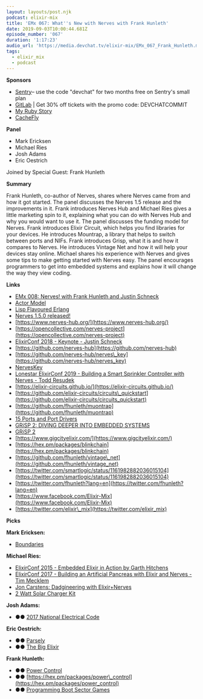 ```yaml
---
layout: layouts/post.njk
podcast: elixir-mix
title: 'EMx 067: What''s New with Nerves with Frank Hunleth'
date: 2019-09-03T10:00:44.681Z
episode_number: '067'
duration: '1:17:23'
audio_url: 'https://media.devchat.tv/elixir-mix/EMx_067_Frank_Hunleth.mp3'
tags:
  - elixir_mix
  - podcast
---
```

**Sponsors**

- [Sentry](http://sentry.io/)– use the code "devchat" for two months free on Sentry's small plan
- [GitLab](https://devchat.tv/gitlabcommit) | Get 30% off tickets with the promo code: DEVCHATCOMMIT
- [My Ruby Story](https://devchat.tv/my-ruby-story/)
- [CacheFly](https://www.cachefly.com/)

**Panel**

- Mark Ericksen
- Michael Ries
- Josh Adams
- Eric Oestrich

Joined by Special Guest: Frank Hunleth

**Summary**

Frank Hunleth, co-author of Nerves, shares where Nerves came from and how it got started. The panel discusses the Nerves 1.5 release and the improvements in it. Frank introduces Nerves Hub and Michael Ries gives a little marketing spin to it, explaining what you can do with Nerves Hub and why you would want to use it. The panel discusses the funding model for Nerves. Frank introduces Elixir Circuit, which helps you find libraries for your devices. He introduces Mountrap, a library that helps to switch between ports and NIFs. Frank introduces Grisp, what it is and how it compares to Nerves. He introduces Vintage Net and how it will help your devices stay online. Michael shares his experience with Nerves and gives some tips to make getting started with Nerves easy. The panel encourages programmers to get into embedded systems and explains how it will change the way they view coding. 

**Links**

- [EMx 008: Nerves! with Frank Hunleth and Justin Schneck](https://devchat.tv/elixir-mix/emx-008-nerves-with-frank-hunleth-and-justin-schneck/)
- [Actor Model](https://en.wikipedia.org/wiki/Actor_model)
- [Lisp Flavoured Erlang](http://lfe.io/)
- [Nerves 1.5.0 released!](https://elixirforum.com/t/nerves-1-5-0-released/23909)
- [https://www.nerves-hub.org/](https://www.nerves-hub.org/)
- [https://opencollective.com/nerves-project](https://opencollective.com/nerves-project)
- [ElixirConf 2018 - Keynote - Justin Schneck](https://www.youtube.com/watch?v=O9VhFJewv5w)
- [https://github.com/nerves-hub](https://github.com/nerves-hub)
- [https://github.com/nerves-hub/nerves\_key](https://github.com/nerves-hub/nerves_key)
- [NervesKey](https://www.tindie.com/products/troodonsw/nerveskey/)
- [Lonestar ElixirConf 2019 - Building a Smart Sprinkler Controller with Nerves - Todd Resudek](https://www.youtube.com/watch?v=qklciKp7sD8)
- [https://elixir-circuits.github.io/](https://elixir-circuits.github.io/)
- [https://github.com/elixir-circuits/circuits\_quickstart](https://github.com/elixir-circuits/circuits_quickstart)
- [https://github.com/fhunleth/muontrap](https://github.com/fhunleth/muontrap)
- [15 Ports and Port Drivers](http://erlang.org/doc/reference_manual/ports.html)
- [GRiSP 2: DIVING DEEPER INTO EMBEDDED SYSTEMS](https://grisp.org/)
- [GRiSP 2](https://www.kickstarter.com/projects/peerstritzinger/grisp-2)
- [https://www.gigcityelixir.com/](https://www.gigcityelixir.com/)
- [https://hex.pm/packages/blinkchain](https://hex.pm/packages/blinkchain)
- [https://github.com/fhunleth/vintage\_net](https://github.com/fhunleth/vintage_net)
- [https://twitter.com/smartlogic/status/1161982882036015104](https://twitter.com/smartlogic/status/1161982882036015104)
- [https://twitter.com/fhunleth?lang=en](https://twitter.com/fhunleth?lang=en)
- [https://www.facebook.com/Elixir-Mix](https://www.facebook.com/Elixir-Mix)
- [https://twitter.com/elixir\_mix](https://twitter.com/elixir_mix)

**Picks**

**Mark Ericksen:**

- [Boundaries](https://github.com/sasa1977/boundaries)

**Michael Ries:**

- [ElixirConf 2015 - Embedded Elixir in Action by Garth Hitchens](https://youtu.be/kpzQrFC55q4)
- [ElixirConf 2017 - Building an Artificial Pancreas with Elixir and Nerves - Tim Mecklem](https://youtu.be/ARQD4BN_5ns)
- [Jon Carstens: Dadgineering with Elixir+Nerves](https://youtu.be/SJc4YYYloTQ)
- [2 Watt Solar Charger Kit](https://voltaicsystems.com/2-watt-kit/)

**Josh Adams:**

- **●●** [2017 National Electrical Code](https://archive.org/details/gov.law.nfpa.nec.2017/page/n2)

**Eric Oestrich:**

- **●●** [Parsely](http://www.memento-mori.com/parsely-products/parsely-book)
- **●●** [The Big Elixir](https://www.thebigelixir.com/)

**Frank Hunleth:**

- **●●** [Power Control](https://github.com/cjfreeze/power_control)
- **●●** [https://hex.pm/packages/power\_control](https://hex.pm/packages/power_control)
- **●●** [Programming Boot Sector Games](https://books.google.com/books?id=g0moDwAAQBAJ&amp;printsec=copyright#v=onepage&amp;q&amp;f=false)
